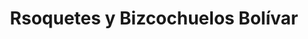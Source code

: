 ---
title: "Rsoquetes y Bizcochuelos Bolívar"
url: /bolivar/rsoquetes-y-bizcochuelos-bolivar/
shop: pastelería
---